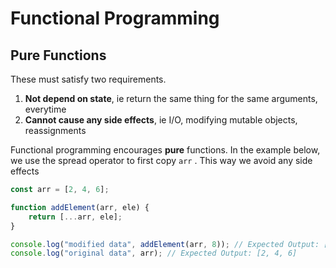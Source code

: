 # Functional Programming

## Pure Functions

These must satisfy two requirements.

1. **Not depend on state**, ie return the same thing for the same arguments, everytime
2. **Cannot cause any side effects**, ie I/O, modifying mutable objects, reassignments

Functional programming encourages **pure** functions. In the example below, we use the spread operator to first copy `arr` . This way we avoid any side effects

```javascript
const arr = [2, 4, 6];

function addElement(arr, ele) {
    return [...arr, ele];
}

console.log("modified data", addElement(arr, 8)); // Expected Output: [2, 4, 6, 8]
console.log("original data", arr); // Expected Output: [2, 4, 6]
```
